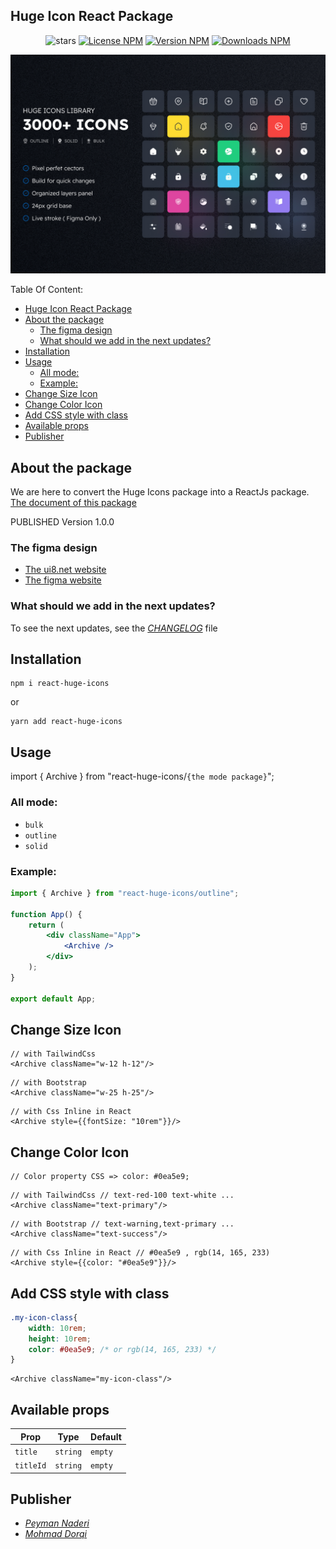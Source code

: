 ## Huge Icon React Package

<div align="center">

![stars](https://img.shields.io/github/stars/zerolimitsir/react-huge-icons?color=gold&style=flat)
[![License NPM](https://img.shields.io/npm/l/react-huge-icons?color=green&style=flat)](https://www.npmjs.com/package/react-huge-icons)
[![Version NPM](https://img.shields.io/npm/v/react-huge-icons?label=version&color=blue&style=flat)](https://www.npmjs.com/package/react-huge-icons)
[![Downloads NPM](https://img.shields.io/npm/dw/react-huge-icons?label=downloads)](https://www.npmjs.com/package/react-huge-icons)

![Cover Package huge icons](cover.jpg)

</div>

Table Of Content:

- [Huge Icon React Package](#huge-icon-react-package)
- [About the package](#about-the-package)
	- [The figma design](#the-figma-design)
	- [What should we add in the next updates?](#what-should-we-add-in-the-next-updates)
- [Installation](#installation)
- [Usage](#usage)
	- [All mode:](#all-mode)
	- [Example:](#example)
- [Change Size Icon](#change-size-icon)
- [Change Color Icon](#change-color-icon)
- [Add CSS style with class](#add-css-style-with-class)
- [Available props](#available-props)
- [Publisher](#publisher)

## About the package
We are here to convert the Huge Icons package into a ReactJs package. [The document of this package](https://zerolimits.ir/package/react-huge-icons)

PUBLISHED Version 1.0.0

### The figma design

-   [The ui8.net website ](https://ui8.net/halal-lab/products/huge-icon-pack-3000-vector-icons-set)
-   [The figma website ](https://www.figma.com/file/gueKmNsJOUyPlQBwV6CiVL/Huge-Icons)

### What should we add in the next updates?

To see the next updates, see the _[CHANGELOG](https://github.com/zerolimitsir/react-huge-icons/blob/main/CHANGELOG.md#unreleased)_ file

## Installation

```shell
npm i react-huge-icons
```
or

```shell
yarn add react-huge-icons
```

## Usage

import { Archive } from "react-huge-icons/`{the mode package}`";

### All mode:

- `bulk`
- `outline`
- `solid`

### Example:

```jsx
import { Archive } from "react-huge-icons/outline";

function App() {
	return (
		<div className="App">
			<Archive />
		</div>
	);
}

export default App;
```

## Change Size Icon

```JSX
// with TailwindCss
<Archive className="w-12 h-12"/>
```

```JSX
// with Bootstrap
<Archive className="w-25 h-25"/>
```

```JSX
// with Css Inline in React
<Archive style={{fontSize: "10rem"}}/>
```

## Change Color Icon

```JSX
// Color property CSS => color: #0ea5e9;
```

```JSX
// with TailwindCss // text-red-100 text-white ...
<Archive className="text-primary"/>
```

```JSX
// with Bootstrap // text-warning,text-primary ...
<Archive className="text-success"/>
```

```JSX
// with Css Inline in React // #0ea5e9 , rgb(14, 165, 233)
<Archive style={{color: "#0ea5e9"}}/>
```

## Add CSS style with class

```CSS
.my-icon-class{
	width: 10rem;
	height: 10rem;
	color: #0ea5e9; /* or rgb(14, 165, 233) */
}
```

```JSX
<Archive className="my-icon-class"/>
```

## Available props

| Prop      | Type     | Default |
| --------- | -------- | ------- |
| `title`   | `string` | `empty` |
| `titleId` | `string` | `empty` |

## Publisher

-   _[Peyman Naderi](https://github.com/peymanath)_
-   _[Mohmad Dorqi](https://github.com/mohmad-dorqi)_
